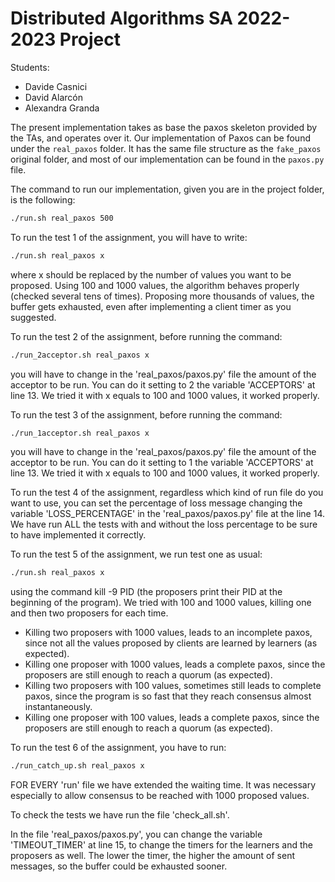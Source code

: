# Distributed Algorithms SA 2022-2023 Project

Students:

- Davide Casnici
- David Alarcón
- Alexandra Granda

The present implementation takes as base the paxos skeleton provided by the TAs, and operates over it. Our implementation 
of Paxos can be found under the `real_paxos` folder. It has the same file structure as the `fake_paxos` original folder, and most
of our implementation can be found in the `paxos.py` file.

The command to run our implementation, given you are in the project folder, is the following:
```bash
./run.sh real_paxos 500
```

To run the test 1 of the assignment, you will have to write:
```bash
./run.sh real_paxos x
```
where x should be replaced by the number of values you want to be proposed.
Using 100 and 1000 values, the algorithm behaves properly (checked several tens of times).
Proposing more thousands of values, the buffer gets exhausted, even after implementing
a client timer as you suggested.

To run the test 2 of the assignment, before running the command: 
```bash
./run_2acceptor.sh real_paxos x
```
you will have to change in the 'real_paxos/paxos.py' file the amount of the acceptor to be run.
You can do it setting to 2 the variable 'ACCEPTORS' at line 13.
We tried it with x equals to 100 and 1000 values, it worked properly.

To run the test 3 of the assignment, before running the command: 
```bash
./run_1acceptor.sh real_paxos x
```
you will have to change in the 'real_paxos/paxos.py' file the amount of the acceptor to be run.
You can do it setting to 1 the variable 'ACCEPTORS' at line 13.
We tried it with x equals to 100 and 1000 values, it worked properly.

To run the test 4 of the assignment, regardless which kind of run file do you want to use,
you can set the percentage of loss message changing the variable 'LOSS_PERCENTAGE' in the 'real_paxos/paxos.py' file
at the line 14. We have run ALL the tests with and without the loss percentage to be
sure to have implemented it correctly.

To run the test 5 of the assignment, we run test one as usual:
```bash
./run.sh real_paxos x
```
using the command kill -9 PID (the proposers print their PID at the beginning of the program).
We tried with 100 and 1000 values, killing one and then two proposers for each time.
 - Killing two proposers with 1000 values, leads to an incomplete paxos, since not all the values
proposed by clients are learned by learners (as expected).
 - Killing one proposer with 1000 values, leads a complete paxos, since the proposers are
still enough to reach a quorum (as expected).
 - Killing two proposers with 100 values, sometimes still leads to complete paxos,
since the program is so fast that they reach consensus almost instantaneously.
 - Killing one proposer with 100 values, leads a complete paxos, since the proposers are
still enough to reach a quorum (as expected).

To run the test 6 of the assignment, you have to run: 
```bash
./run_catch_up.sh real_paxos x
```


FOR EVERY 'run' file we have extended the waiting time. It was necessary
especially to allow consensus to be reached with 1000 proposed values.

To check the tests we have run the file 'check_all.sh'.

In the file 'real_paxos/paxos.py', you can change the variable 'TIMEOUT_TIMER' at line 15, 
to change the timers for the learners and the proposers as well. The lower the timer, the
higher the amount of sent messages, so the buffer could be exhausted sooner.